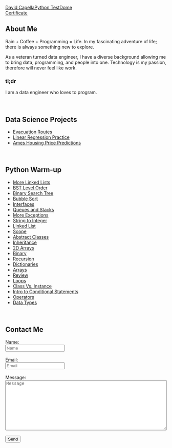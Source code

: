 <a href="https://www.testdome.com/cert/c19bb2cdace84677bf9961d13ff3b6a8" class="testdome-certificate-stamp gold"><span class="testdome-certificate-name">David Capella</span><span class="testdome-certificate-test-name">Python </span><span class="testdome-certificate-card-logo">TestDome<br />Certificate</span></a><script type="text/javascript">var stylesheet = "https://www.testdome.com/content/source/stylesheets/embed.css", link = document.createElement("link"); link.href = stylesheet, link.type = "text/css", link.rel = "stylesheet", link.media = "screen,print", document.getElementsByTagName("head")[0].appendChild(link);</script>

## About Me
Rain + Coffee + Programming = Life. In my fascinating adventure of life; there is always something new to explore.


As a veteran turned data engineer, I have a diverse background allowing me to bring data, programming, and people into one. Technology is my passion, therefore will never feel like work.

### tl;dr
I am a data engineer who loves to program.
<br/><br/><br/>

## Data Science Projects

* [Evacuation Routes](./evacuation-routes)
* [Linear Regression Practice](./linear-regression-practice)
* [Ames Housing Price Predictions](./predict-ames-home-prices)
<br/><br/><br/>

## Python Warm-up

* [More Linked Lists](./python-more-linked-lists)
* [BST Level Order](./python-bst-level-order)
* [Binary Search Tree](./python-bst)
* [Bubble Sort](./python-bubble-sort)
* [Interfaces](./python-interfaces)
* [Queues and Stacks](./python-queues-stacks)
* [More Exceptions](./python-more-exceptions)
* [String to Integer](./python-str-int)
* [Linked List](./python-linked-list)
* [Scope](./python-scope)
* [Abstract Classes](./python-abstract-classes)
* [Inheritance](./python-inheritance)
* [2D Arrays](./python-2d-arrays)
* [Binary](./python-binary)
* [Recursion](./python-recursion)
* [Dictionaries](./python-dictionaries)
* [Arrays](./python-arrays)
* [Review](./python-even-odd-strings)
* [Loops](./python-loops)
* [Class Vs. Instance](./python-class)
* [Intro to Conditional Statements](./intro-conditional-statements)
* [Operators](./python-operators)
* [Data Types](./python-dtypes)
<br/><br/><br/>

## Contact Me

<script type="text/javascript">var submitted=false;</script>
<iframe name="hidden_iframe" id="hidden_iframe" style="display:none;" onload="if(submitted)  {window.location='http://davidcapella.com';}"></iframe>

<form action="https://docs.google.com/forms/d/e/1FAIpQLScfEWsu7Q6izDrX7FvOI3PnVkPyTnS1p_vhvCNSzziUknuO2A/formResponse" method="post" target="hidden_iframe" 
onsubmit="submitted=true;">
  <label>Name:</label>
  <br>
  <input name="entry.894931768" type="text" placeholder="Name" />
  <br><br>
  <label>Email:</label>
  <br>
  <input name="entry.155938160" type="email" placeholder="Email"/>
  <br><br>
  <label>Message:</label><br>
  <textarea rows="10" name="entry.801311056" placeholder="Message" style="width:100%;"></textarea>
  <br><br>
  <input type="submit" value="Send"/>

</form>
